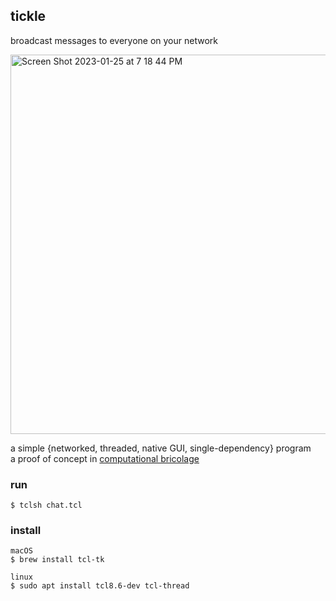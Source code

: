 ## tickle
broadcast messages to everyone on your network

<img width="607" alt="Screen Shot 2023-01-25 at 7 18 44 PM" src="https://user-images.githubusercontent.com/48459292/214724541-df833902-b1d0-4b0b-ae25-babc543c914b.png">

a simple {networked, threaded, native GUI, single-dependency} program<br>
a proof of concept in [computational bricolage](https://www.tcl.tk/doc/scripting.html)

### run
```
$ tclsh chat.tcl
```

### install
```
macOS
$ brew install tcl-tk 

linux
$ sudo apt install tcl8.6-dev tcl-thread
```
